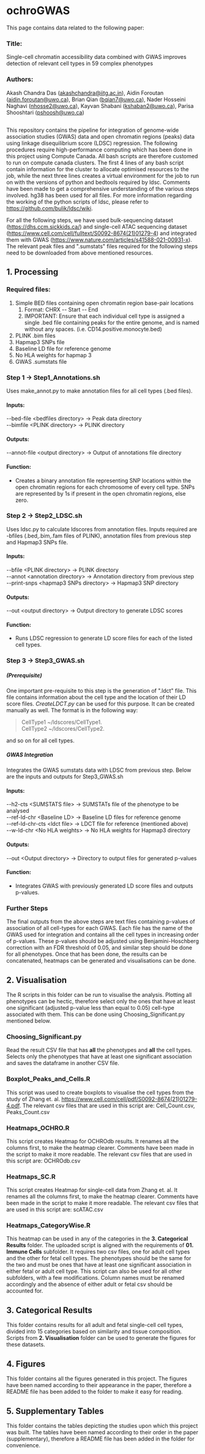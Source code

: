 # ochroGWAS
This page contains data related to the following paper:
### Title:
Single-cell chromatin accessibility data combined with GWAS improves detection of relevant cell types in 59 complex phenotypes
### Authors:
Akash Chandra Das (akashchandra@iitg.ac.in), Aidin Foroutan (aidin.foroutan@uwo.ca), Brian Qian (bqian7@uwo.ca), Nader Hosseini Naghavi (nhosse2@uwo.ca), Kayvan Shabani (kshaban2@uwo.ca), Parisa Shooshtari (pshoosh@uwo.ca)

##
This repository contains the pipeline for integration of genome-wide association studies (GWAS) data and open chromatin regions (peaks) data using linkage disequilibrium score (LDSC) regression. The following procedures require high-performance computing which has been done in this project using Compute Canada. All bash scripts are therefore customed to run on compute canada clusters. The first 4 lines of any bash script contain information for the cluster to allocate optimised resources to the job, while the next three lines creates a virtual environment for the job to run on with the versions of python and bedtools required by ldsc. Comments have been made to get a comprehensive understanding of the various steps involved. hg38 has been used for all files. For more information regarding the working of the python scripts of ldsc, please refer to https://github.com/bulik/ldsc/wiki. 

For all the following steps, we have used bulk-sequencing dataset (https://dhs.ccm.sickkids.ca/) and single-cell ATAC sequencing dataset (https://www.cell.com/cell/fulltext/S0092-8674(21)01279-4) and integrated them with GWAS (https://www.nature.com/articles/s41588-021-00931-x). The relevant peak files and ".sumstats" files required for the following steps need to be downloaded from above mentioned resources.


## 1. Processing
### Required files:
<ol>
  <li> Simple BED files containing open chromatin region base-pair locations
    <ol>
      <li> Format: CHRX -- Start -- End </li>
      <li> IMPORTANT: Ensure that each individual cell type is assigned a single .bed file containing peaks for the entire genome, and is named without any spaces. (i.e. CD14.positive.monocyte.bed) </li>
    </ol>
  </li>
  <li> PLINK .bim files </li>
  <li> Hapmap3 SNPs file </li>
  <li> Baseline LD file for reference genome </li>
  <li> No HLA weights for hapmap 3 </li>
  <li> GWAS .sumstats file </li>
</ol>


### Step 1 &#8594; Step1_Annotations.sh

Uses make_annot.py to make annotation files for all cell types (.bed files).

#### Inputs: 
--bed-file \<bedfiles directory\> &#8594; Peak data directory<br />
--bimfile \<PLINK directory\>     &#8594; PLINK directory <br />

#### Outputs:
--annot-file \<output directory\> &#8594; Output of annotations file directory

#### Function:
- Creates a binary annotation file representing SNP locations within the open chromatin regions for each chromosome of every cell type. SNPs are represented by 1s if present in the open chromatin regions, else zero. 

### Step 2 &#8594; Step2_LDSC.sh

Uses ldsc.py to calculate ldscores from annotation files. Inputs required are -bfiles (.bed,.bim,.fam files of PLINK), annotation files from previous step and Hapmap3 SNPs file. 

#### Inputs:
--bfile \<PLINK directory\>               &#8594; PLINK directory<br />
--annot \<annotation directory\>          &#8594; Annotation directory from previous step <br />
--print-snps \<hapmap3 SNPs directory\>   &#8594; Hapmap3 SNP directory<br />

#### Outputs:
--out \<output directory\>                 &#8594; Output directory to generate LDSC scores

#### Function:
- Runs LDSC regression to generate LD score files for each of the listed cell types. 


### Step 3 &#8594; Step3_GWAS.sh
##### (Prerequisite)
One important pre-requisite to this step is the generation of ".ldct" file. This file contains information about the cell type and the location of their LD score files. *CreateLDCT.py* can be used for this purpose. It can be created manually as well. The format is in the following way: 

>CellType1      ~/ldscores/CellType1.<br />
>CellType2      ~/ldscores/CellType2.<br />

and so on for all cell types.

##### GWAS Integration
Integrates the GWAS sumstats data with LDSC from previous step. Below are the inputs and outputs for Step3_GWAS.sh

#### Inputs:
--h2-cts \<SUMSTATS file\>          &#8594; SUMSTATs file of the phenotype to be analysed<br />
--ref-ld-chr \<Baseline LD\>        &#8594; Baseline LD files for reference genome<br />
--ref-ld-chr-cts \<ldct file\>      &#8594; LDCT file for reference (mentioned above)<br />
--w-ld-chr  \<No HLA weights\>      &#8594; No HLA weights for Hapmap3 directory<br />

#### Outputs:
--out \<Output directory\>          &#8594; Directory to output files for generated p-values

#### Function:
- Integrates GWAS with previously generated LD score files and outputs p-values. 

### Further Steps

The final outputs from the above steps are text files containing p-values of association of all cell-types for each GWAS. Each file has the name of the GWAS used for integration and contains all the cell types in increasing order of p-values. These p-values should be adjusted using Benjamini-Hoschberg correction with an FDR threshold of 0.05, and similar step should be done for all phenotypes. Once that has been done, the results can be concatenated, heatmaps can be generated and visualisations can be done.

## 2. Visualisation

The R scripts in this folder can be run to visualise the analysis. Plotting all phenotypes can be hectic, therefore select only the ones that have at least one significant (adjusted p-value less than equal to 0.05) cell-type associated with them. This can be done using Choosing_Significant.py mentioned below. 

### Choosing_Significant.py

Read the result CSV file that has **all** the phenotypes and **all** the cell types. Selects only the phenotypes that have at least one significant association and saves the dataframe in another CSV file.

### Boxplot_Peaks_and_Cells.R

This script was used to create boxplots to visualise the cell types from the study of Zhang et. al. https://www.cell.com/cell/pdf/S0092-8674(21)01279-4.pdf. The relevant csv files that are used in this script are: Cell_Count.csv, Peaks_Count.csv

### Heatmaps_OCHRO.R

This script creates Heatmap for OCHROdb results. It renames all the columns first, to make the heatmap clearer. Comments have been made in the script to make it more readable. The relevant csv files that are used in this script are: OCHROdb.csv

### Heatmaps_SC.R

This script creates Heatmap for single-cell data from Zhang et. al. It renames all the columns first, to make the heatmap clearer. Comments have been made in the script to make it more readable. The relevant csv files that are used in this script are: scATAC.csv

### Heatmaps_CategoryWise.R

This heatmap can be used in any of the categories in the **3. Categorical Results** folder. The uploaded script is aligned with the requirements of **01. Immune Cells** subfolder. It requires two csv files, one for adult cell types and the other for fetal cell types. The phenotypes should be the same for the two and must be ones that have at least one significant association in either fetal or adult cell type. This script can also be used for all other subfolders, with a few modifications. Column names must be renamed accordingly and the absence of either adult or fetal csv should be accounted for. 


## 3. Categorical Results

This folder contains results for all adult and fetal single-cell cell types, divided into 15 categories based on similarity and tissue composition. Scripts from **2. Visualisation** folder can be used to generate the figures for these datasets.


## 4. Figures

This folder contains all the figures generated in this project. The figures have been named according to their appearance in the paper, therefore a README file has been added to the folder to make it easy for reading. 

## 5. Supplementary Tables

This folder contains the tables depicting the studies upon which this project was built. The tables have been named according to their order in the paper (supplementary), therefore a README file has been added in the folder for convenience.
